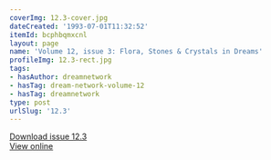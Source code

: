 ```yaml
---
coverImg: 12.3-cover.jpg
dateCreated: '1993-07-01T11:32:52'
itemId: bcphbqmxcnl
layout: page
name: 'Volume 12, issue 3: Flora, Stones & Crystals in Dreams'
profileImg: 12.3-rect.jpg
tags:
- hasAuthor: dreamnetwork
- hasTag: dream-network-volume-12
- hasTag: dreamnetwork
type: post
urlSlug: '12.3'
---
```

<a href="../files/pdfs/Volume_12/12.3-Dream-Network_Volume-12_No-3.pdf" download="">Download issue 12.3</a><br><a href="../files/pdfs/Volume_12/12.3-Dream-Network_Volume-12_No-3.pdf">View online</a>